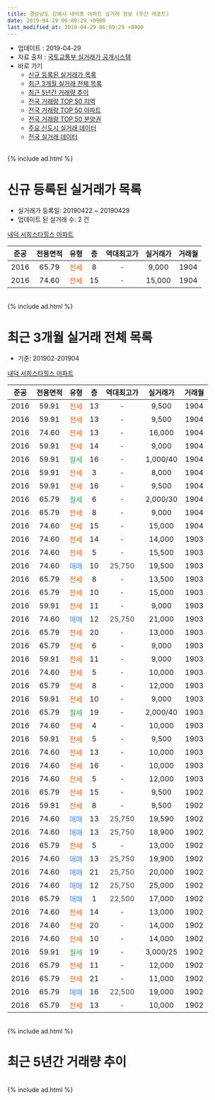 ```yaml
---
title: 경상남도 김해시 내덕동 아파트 실거래 정보 (주간 레포트)
date: 2019-04-29 06:09:29 +0900
last_modified_at: 2019-04-29 06:09:29 +0900
---
```


* 업데이트 : 2019-04-29
* 자료 출처 : [국토교통부 실거래가 공개시스템](http://rt.molit.go.kr)
* 바로 가기
    * [신규 등록된 실거래가 목록](#신규-등록된-실거래가-목록)
    * [최근 3개월 실거래 전체 목록](#최근-3개월-실거래-전체-목록)
    * [최근 5년간 거래량 추이](#최근-5년간-거래량-추이)
    * [전국 거래량 TOP 50 지역](https://inasie.github.io/apt-trade-info/최근-3개월-전국에서-가장-거래가-많이-발생한-지역)
    * [전국 거래량 TOP 50 아파트](https://inasie.github.io/apt-trade-info/최근-3개월-전국에서-가장-거래가-많이-발생한-아파트)
    * [전국 거래량 TOP 50 분양권](https://inasie.github.io/apt-trade-info/최근-3개월-전국에서-가장-거래가-많이-발생한-분양권)
    * [주요 신도시 실거래 데이터](https://inasie.github.io/apt-trade-info/주요-신도시)
    * [전국 실거래 데이터](https://inasie.github.io/apt-trade-info/전국)
<br>
{% include ad.html %}
<br>

# 신규 등록된 실거래가 목록
* 실거래가 등록일: 20190422 ~ 20190429
* 업데이트 된 실거래 수: 2 건


[내덕 서희스타힐스 아파트](https://search.naver.com/search.naver?query=%EA%B2%BD%EC%83%81%EB%82%A8%EB%8F%84+%EA%B9%80%ED%95%B4%EC%8B%9C+%EB%82%B4%EB%8D%95%EB%8F%99+%EB%82%B4%EB%8D%95+%EC%84%9C%ED%9D%AC%EC%8A%A4%ED%83%80%ED%9E%90%EC%8A%A4+%EC%95%84%ED%8C%8C%ED%8A%B8)

|준공|전용면적|유형|층|역대최고가|실거래가|거래월|
|:---:|:---:|:---:|:---:|:---:|:---:|:---:|
|2016|65.79|<span style="color:#ff5a00">전세</span>|8|<span style="color:#444444">-</span>|9,000|1904|
|2016|74.60|<span style="color:#ff5a00">전세</span>|15|<span style="color:#444444">-</span>|15,000|1904|


<br>
{% include ad.html %}
<br>

# 최근 3개월 실거래 전체 목록
* 기준: 201902-201904


[내덕 서희스타힐스 아파트](https://search.naver.com/search.naver?query=%EA%B2%BD%EC%83%81%EB%82%A8%EB%8F%84+%EA%B9%80%ED%95%B4%EC%8B%9C+%EB%82%B4%EB%8D%95%EB%8F%99+%EB%82%B4%EB%8D%95+%EC%84%9C%ED%9D%AC%EC%8A%A4%ED%83%80%ED%9E%90%EC%8A%A4+%EC%95%84%ED%8C%8C%ED%8A%B8)

|준공|전용면적|유형|층|역대최고가|실거래가|거래월|
|:---:|:---:|:---:|:---:|:---:|:---:|:---:|
|2016|59.91|<span style="color:#ff5a00">전세</span>|13|<span style="color:#444444">-</span>|9,500|1904|
|2016|59.91|<span style="color:#ff5a00">전세</span>|13|<span style="color:#444444">-</span>|9,500|1904|
|2016|74.60|<span style="color:#ff5a00">전세</span>|13|<span style="color:#444444">-</span>|16,000|1904|
|2016|59.91|<span style="color:#ff5a00">전세</span>|14|<span style="color:#444444">-</span>|9,000|1904|
|2016|59.91|<span style="color:#34a853">월세</span>|16|<span style="color:#444444">-</span>|1,000/40|1904|
|2016|59.91|<span style="color:#ff5a00">전세</span>|3|<span style="color:#444444">-</span>|8,000|1904|
|2016|59.91|<span style="color:#ff5a00">전세</span>|16|<span style="color:#444444">-</span>|9,500|1904|
|2016|65.79|<span style="color:#34a853">월세</span>|6|<span style="color:#444444">-</span>|2,000/30|1904|
|2016|65.79|<span style="color:#ff5a00">전세</span>|8|<span style="color:#444444">-</span>|9,000|1904|
|2016|74.60|<span style="color:#ff5a00">전세</span>|15|<span style="color:#444444">-</span>|15,000|1904|
|2016|74.60|<span style="color:#ff5a00">전세</span>|14|<span style="color:#444444">-</span>|14,000|1903|
|2016|74.60|<span style="color:#ff5a00">전세</span>|5|<span style="color:#444444">-</span>|15,500|1903|
|2016|74.60|<span style="color:#4285f3">매매</span>|10|<span style="color:#444444">25,750</span>|19,500|1903|
|2016|65.79|<span style="color:#ff5a00">전세</span>|8|<span style="color:#444444">-</span>|13,500|1903|
|2016|65.79|<span style="color:#ff5a00">전세</span>|10|<span style="color:#444444">-</span>|15,000|1903|
|2016|59.91|<span style="color:#ff5a00">전세</span>|11|<span style="color:#444444">-</span>|9,000|1903|
|2016|74.60|<span style="color:#4285f3">매매</span>|12|<span style="color:#444444">25,750</span>|21,000|1903|
|2016|65.79|<span style="color:#ff5a00">전세</span>|20|<span style="color:#444444">-</span>|13,000|1903|
|2016|65.79|<span style="color:#ff5a00">전세</span>|6|<span style="color:#444444">-</span>|9,000|1903|
|2016|59.91|<span style="color:#ff5a00">전세</span>|11|<span style="color:#444444">-</span>|9,000|1903|
|2016|74.60|<span style="color:#ff5a00">전세</span>|5|<span style="color:#444444">-</span>|10,000|1903|
|2016|65.79|<span style="color:#ff5a00">전세</span>|8|<span style="color:#444444">-</span>|12,000|1903|
|2016|59.91|<span style="color:#ff5a00">전세</span>|10|<span style="color:#444444">-</span>|9,000|1903|
|2016|65.79|<span style="color:#34a853">월세</span>|19|<span style="color:#444444">-</span>|2,000/40|1903|
|2016|74.60|<span style="color:#ff5a00">전세</span>|4|<span style="color:#444444">-</span>|10,000|1903|
|2016|59.91|<span style="color:#ff5a00">전세</span>|5|<span style="color:#444444">-</span>|9,500|1903|
|2016|74.60|<span style="color:#ff5a00">전세</span>|13|<span style="color:#444444">-</span>|10,000|1903|
|2016|74.60|<span style="color:#ff5a00">전세</span>|16|<span style="color:#444444">-</span>|10,000|1903|
|2016|74.60|<span style="color:#ff5a00">전세</span>|5|<span style="color:#444444">-</span>|12,000|1903|
|2016|65.79|<span style="color:#ff5a00">전세</span>|15|<span style="color:#444444">-</span>|9,500|1902|
|2016|59.91|<span style="color:#ff5a00">전세</span>|8|<span style="color:#444444">-</span>|9,500|1902|
|2016|74.60|<span style="color:#4285f3">매매</span>|13|<span style="color:#444444">25,750</span>|19,590|1902|
|2016|74.60|<span style="color:#4285f3">매매</span>|13|<span style="color:#444444">25,750</span>|18,900|1902|
|2016|65.79|<span style="color:#ff5a00">전세</span>|5|<span style="color:#444444">-</span>|13,000|1902|
|2016|74.60|<span style="color:#4285f3">매매</span>|13|<span style="color:#444444">25,750</span>|19,900|1902|
|2016|74.60|<span style="color:#4285f3">매매</span>|21|<span style="color:#444444">25,750</span>|20,000|1902|
|2016|74.60|<span style="color:#4285f3">매매</span>|12|<span style="color:#444444">25,750</span>|25,000|1902|
|2016|65.79|<span style="color:#4285f3">매매</span>|1|<span style="color:#444444">22,500</span>|17,000|1902|
|2016|74.60|<span style="color:#ff5a00">전세</span>|14|<span style="color:#444444">-</span>|13,000|1902|
|2016|74.60|<span style="color:#ff5a00">전세</span>|20|<span style="color:#444444">-</span>|14,000|1902|
|2016|74.60|<span style="color:#ff5a00">전세</span>|10|<span style="color:#444444">-</span>|14,000|1902|
|2016|59.91|<span style="color:#34a853">월세</span>|19|<span style="color:#444444">-</span>|3,000/25|1902|
|2016|65.79|<span style="color:#ff5a00">전세</span>|11|<span style="color:#444444">-</span>|12,000|1902|
|2016|65.79|<span style="color:#ff5a00">전세</span>|21|<span style="color:#444444">-</span>|11,000|1902|
|2016|65.79|<span style="color:#4285f3">매매</span>|16|<span style="color:#444444">22,500</span>|19,000|1902|
|2016|65.79|<span style="color:#ff5a00">전세</span>|13|<span style="color:#444444">-</span>|10,000|1902|


<br>
{% include ad.html %}
<br>

# 최근 5년간 거래량 추이


<div style="width:100%;">
    <canvas id="deal_progress" height="200"></canvas>
</div>

<script>
new Chart(document.getElementById("deal_progress"), {
    type: 'line',
    data: {
        labels: ['201404','201405','201406','201407','201408','201409','201410','201411','201412','201501','201502','201503','201504','201505','201506','201507','201508','201509','201510','201511','201512','201601','201602','201603','201604','201605','201606','201607','201608','201609','201610','201611','201612','201701','201702','201703','201704','201705','201706','201707','201708','201709','201710','201711','201712','201801','201802','201803','201804','201805','201806','201807','201808','201809','201810','201811','201812','201901','201902','201903','201904'],
        datasets: [{
            label: '매매',
            pointRadius: 1,
            data: [0, 0, 0, 0, 0, 0, 0, 0, 0, 0, 0, 0, 0, 0, 0, 0, 0, 0, 0, 0, 0, 0, 0, 0, 0, 0, 0, 0, 0, 0, 0, 0, 8, 13, 16, 10, 2, 3, 5, 4, 1, 1, 1, 1, 1, 6, 1, 0, 2, 2, 4, 1, 0, 0, 0, 1, 5, 5, 7, 2, 0],
            borderColor: "rgba(255, 201, 14, 1)",
            backgroundColor: "rgba(255, 201, 14, 0.5)",
            fill: false,
            lineTension: 0
        },{
            label: '전월세',
            pointRadius: 1,
            data: [0, 0, 0, 0, 0, 0, 0, 0, 0, 0, 0, 0, 0, 0, 0, 0, 0, 0, 0, 0, 0, 0, 0, 0, 0, 0, 0, 0, 0, 0, 10, 24, 48, 50, 51, 30, 7, 3, 4, 3, 4, 4, 3, 1, 5, 7, 2, 5, 4, 3, 3, 3, 5, 2, 1, 10, 15, 22, 10, 17, 10],
            borderColor: "rgba(0, 141, 185, 1)",
            backgroundColor: "rgba(0, 141, 185, 0.5)",
            fill: false,
            lineTension: 0
        }
        ]
    },
    options: {
        responsive: true,
        title: {
            display: false
        },
        tooltips: {
            mode: 'index',
            intersect: false
        },
        hover: {
            mode: 'nearest',
            intersect: true
        },
        scales: {
            xAxes: [{
                display: true,
                scaleLabel: {
                    display: true,
                    labelString: '년/월'
                }
            }],
            yAxes: [{
                display: true,
                ticks: {
                    suggestedMin: 0,
                },
                scaleLabel: {
                    display: true,
                    labelString: '실거래 수'
                }
            }]
        }
    }
});

</script>


<br>
{% include ad.html %}
<br>


